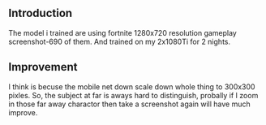 ## Introduction
The model i trained are using fortnite 1280x720 resolution gameplay screenshot-690 of them. And trained on my 2x1080Ti for 2 nights.

## Improvement
I think is becuse the mobile net down scale down whole thing to 300x300 pixles. So, the subject at far is aways hard to distinguish, probally if I zoom in those far away charactor then take a screenshot again will have much improve.

